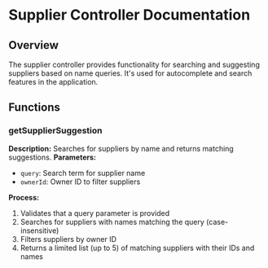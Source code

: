 # Supplier Controller Documentation

## Overview
The supplier controller provides functionality for searching and suggesting suppliers based on name queries. It's used for autocomplete and search features in the application.

## Functions

### getSupplierSuggestion
**Description:** Searches for suppliers by name and returns matching suggestions.
**Parameters:**
- `query`: Search term for supplier name
- `ownerId`: Owner ID to filter suppliers

**Process:**
1. Validates that a query parameter is provided
2. Searches for suppliers with names matching the query (case-insensitive)
3. Filters suppliers by owner ID
4. Returns a limited list (up to 5) of matching suppliers with their IDs and names